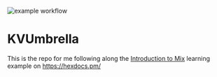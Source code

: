 ![example workflow](https://github.com/github/docs/actions/workflows/main.yml/badge.svg)


# KVUmbrella

This is the repo for me following along the
[Introduction to Mix](https://hexdocs.pm/elixir/main/introduction-to-mix.html)
learning example on https://hexdocs.pm/


